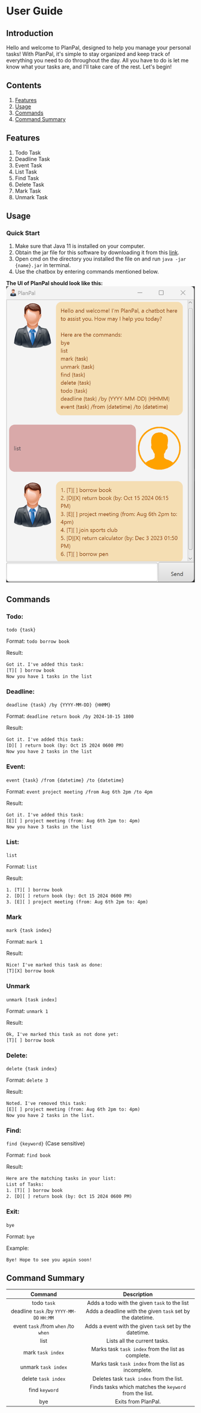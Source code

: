 # User Guide

## Introduction

Hello and welcome to PlanPal, designed to help you manage your personal tasks!
With PlanPal, it's simple to stay organized and keep track of everything you need to do throughout the day.
All you have to do is let me know what your tasks are, and I'll take care of the rest. Let's begin!

## Contents

1. [Features](#features)
2. [Usage](#usage)
3. [Commands](#commands)
4. [Command Summary](#command-summary)

## Features

1. Todo Task
2. Deadline Task
3. Event Task
4. List Task
5. Find Task
6. Delete Task
7. Mark Task
8. Unmark Task

## Usage

### Quick Start

1. Make sure that Java 11 is installed on your computer.
2. Obtain the jar file for this software by downloading it from this [link](https://github.com/pzaiming/ip/releases).
3. Open cmd on the directory you installed the file on and run `java -jar {name}.jar` in terminal.
4. Use the chatbox by entering commands mentioned below.

**The UI of PlanPal should look like this:**
![Ui.png](Ui.png)

## Commands

### Todo:

`todo {task}`

Format: `todo borrow book`

Result:

```
Got it. I've added this task:
[T][ ] borrow book
Now you have 1 tasks in the list
```

### Deadline:

`deadline {task} /by {YYYY-MM-DD} {HHMM}`

Format: `deadline return book /by 2024-10-15 1800`

Result:

```
Got it. I've added this task:
[D][ ] return book (by: Oct 15 2024 0600 PM)
Now you have 2 tasks in the list
```

### Event:

`event {task} /from {datetime} /to {datetime}`

Format: `event project meeting /from Aug 6th 2pm /to 4pm`

Result:

```
Got it. I've added this task:
[E][ ] project meeting (from: Aug 6th 2pm to: 4pm)
Now you have 3 tasks in the list
```

### List:

`list`

Format: `list`

Result:

```
1. [T][ ] borrow book
2. [D][ ] return book (by: Oct 15 2024 0600 PM)
3. [E][ ] project meeting (from: Aug 6th 2pm to: 4pm)
```

### Mark

`mark {task index}`

Format: `mark 1`

Result:

```
Nice! I've marked this task as done:
[T][X] borrow book
```

### Unmark

`unmark [task index]`

Format: `unmark 1`

Result:

```
Ok, I've marked this task as not done yet:
[T][ ] borrow book
```

### Delete:

`delete {task index}`

Format: `delete 3`

Result:

```
Noted. I've removed this task: 
[E][ ] project meeting (from: Aug 6th 2pm to: 4pm)
Now you have 2 tasks in the list.
```

### Find:

`find {keyword}` (Case sensitive)

Format: `find book`

Result:

```
Here are the matching tasks in your list: 
List of Tasks: 
1. [T][ ] borrow book
2. [D][ ] return book (by: Oct 15 2024 0600 PM)
```

### Exit:

`bye`

Format: `bye`

Example:

```
Bye! Hope to see you again soon!
```

## Command Summary

|                 Command                  |                        Description                         |
|:----------------------------------------:|:----------------------------------------------------------:|
|               todo `task`                |       Adds a todo with the given `task` to the list        |
| deadline `task` /by `YYYY-MM-DD` `HH:MM` | Adds a deadline with the given `task` set by the datetime. |
|   event `task` /from `when` /to `when`   |  Adds a event with the given `task` set by the datetime.   |
|                   list                   |                Lists all the current tasks.                |
|            mark `task index`             |     Marks task `task index` from the list as complete.     |
|           unmark `task index`            |    Marks task `task index` from the list as incomplete.    |
|           delete `task index`            |          Deletes task `task index` from the list.          |
|              find `keyword`              |   Finds tasks which matches the `keyword` from the list.   |
|                   bye                    |                    Exits from PlanPal.                     |
